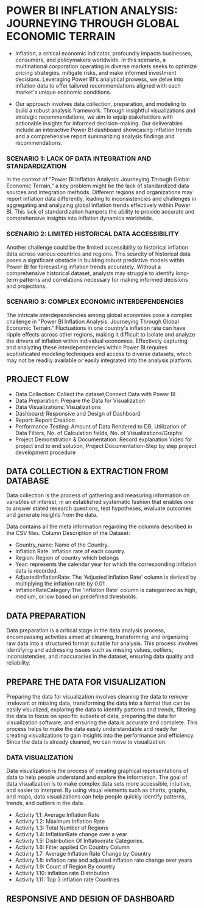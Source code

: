 # POWER BI INFLATION ANALYSIS: JOURNEYING THROUGH GLOBAL ECONOMIC TERRAIN
- Inflation, a critical economic indicator, profoundly impacts businesses, consumers, and policymakers worldwide. In this scenario, a multinational corporation operating in diverse markets seeks to optimize pricing strategies, mitigate risks, and make informed investment decisions. Leveraging Power BI's analytical prowess, we delve into inflation data to offer tailored recommendations aligned with each market's unique economic conditions.

- Our approach involves data collection, preparation, and modeling to build a robust analysis framework. Through insightful visualizations and strategic recommendations, we aim to equip stakeholders with actionable insights for informed decision-making. Our deliverables include an interactive Power BI dashboard showcasing inflation trends and a comprehensive report summarizing analysis findings and recommendations.

### SCENARIO 1: LACK OF DATA INTEGRATION AND STANDARDIZATION
In the context of "Power BI Inflation Analysis: Journeying Through Global Economic Terrain," a key problem might be the lack of standardized data sources and integration methods. Different regions and organizations may report inflation data differently, leading to inconsistencies and challenges in aggregating and analyzing global inflation trends effectively within Power BI. This lack of standardization hampers the ability to provide accurate and comprehensive insights into inflation dynamics worldwide.

### SCENARIO 2: LIMITED HISTORICAL DATA ACCESSIBILITY
Another challenge could be the limited accessibility to historical inflation data across various countries and regions. This scarcity of historical data poses a significant obstacle in building robust predictive models within Power BI for forecasting inflation trends accurately. Without a comprehensive historical dataset, analysts may struggle to identify long-term patterns and correlations necessary for making informed decisions and projections.

### SCENARIO 3: COMPLEX ECONOMIC INTERDEPENDENCIES
The intricate interdependencies among global economies pose a complex challenge in "Power BI Inflation Analysis: Journeying Through Global Economic Terrain." Fluctuations in one country's inflation rate can have ripple effects across other regions, making it difficult to isolate and analyze the drivers of inflation within individual economies. Effectively capturing and analyzing these interdependencies within Power BI requires sophisticated modeling techniques and access to diverse datasets, which may not be readily available or easily integrated into the analysis platform.

## PROJECT FLOW
- Data Collection: Collect the dataset,Connect Data with Power BI
- Data Preparation: Prepare the Data for Visualization
- Data Visualizations: Visualizations
- Dashboard: Responsive and Design of Dashboard
- Report: Report Creation
- Performance Testing: Amount of Data Rendered to DB, Utilization of Data Filters, No. of Calculation fields, No. of Visualizations/Graphs
- Project Demonstration & Documentation: Record explanation Video for project end to end solution, Project Documentation-Step by step project development procedure


## DATA COLLECTION & EXTRACTION FROM DATABASE
Data collection is the process of gathering and measuring information on variables of interest, in an established systematic fashion that enables one to answer stated research questions, test hypotheses, evaluate outcomes and generate insights from the data.

Data contains all the meta information regarding the columns described in the CSV files.
Column Description of the Dataset:
- Country_name: Name of the Country.
- Inflation Rate: Inflation rate of each country.
- Region: Region of country which belongs
- Year:  represents the calendar year for which the corresponding inflation data is recorded.
- AdjustedInflationRate: The 'Adjusted Inflation Rate' column is derived by multiplying the inflation rate by 0.01  .
- InflationRateCategory:The 'Inflation Rate' column is categorized as high, medium, or low based on predefined thresholds.

## DATA PREPARATION
Data preparation is a critical stage in the data analysis process, encompassing activities aimed at cleaning, transforming, and organizing raw data into a structured format suitable for analysis. This process involves identifying and addressing issues such as missing values, outliers, inconsistencies, and inaccuracies in the dataset, ensuring data quality and reliability.


## PREPARE THE DATA FOR VISUALIZATION
Preparing the data for visualization involves cleaning the data to remove irrelevant or missing data, transforming the data into a format that can be easily visualized, exploring the data to identify patterns and trends, filtering the data to focus on specific subsets of data, preparing the data for visualization software, and ensuring the data is accurate and complete. This process helps to make the data easily understandable and ready for creating visualizations to gain insights into the performance and efficiency. Since the data is already cleaned, we can move to visualization.


### DATA VISUALIZATION
Data visualization is the process of creating graphical representations of data to help people understand and explore the information. The goal of data visualization is to make complex data sets more accessible, intuitive, and easier to interpret. By using visual elements such as charts, graphs, and maps, data visualizations can help people quickly identify patterns, trends, and outliers in the data.

- Activity 1.1: Average Inflation Rate
- Activity 1.2: Maximum Inflation Rate
- Activity 1.3: Total Number of Regions
- Activity 1.4: InflationRate change over a year                   
- Activity 1.5: Distribution Of Inflationrate Categories.                            
- Activity 1.6:  Filter applied On Country Column
- Activity 1.7: Average Inflation Rate Change by Country
- Activity 1.8:  inflation rate and adjusted inflation rate change over years
- Activity 1.9: Count of Region By country
- Activity 1.10: inflation rate  Distribution
- Activity 1.11: Top 3 inflation rate Countries

## RESPONSIVE AND DESIGN OF DASHBOARD
